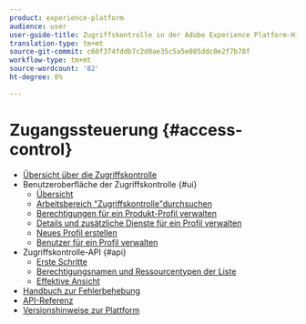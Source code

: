 ```yaml
---
product: experience-platform
audience: user
user-guide-title: Zugriffskontrolle in der Adobe Experience Platform-Hilfe
translation-type: tm+mt
source-git-commit: c60f374fddb7c2d0ae35c5a5e085ddc0e2f7b78f
workflow-type: tm+mt
source-wordcount: '82'
ht-degree: 8%

---
```



# Zugangssteuerung {#access-control}

* [Übersicht über die Zugriffskontrolle](home.md)
* Benutzeroberfläche der Zugriffskontrolle {#ui}
   * [Übersicht](ui/overview.md)
   * [Arbeitsbereich &quot;Zugriffskontrolle&quot;durchsuchen](ui/browse.md)
   * [Berechtigungen für ein Produkt-Profil verwalten](ui/permissions.md)
   * [Details und zusätzliche Dienste für ein Profil verwalten](ui/details-and-services.md)
   * [Neues Profil erstellen](ui/create-profile.md)
   * [Benutzer für ein Profil verwalten](ui/users.md)
* Zugriffskontrolle-API {#api}
   * [Erste Schritte](api/getting-started.md)
   * [Berechtigungsnamen und Ressourcentypen der Liste](api/permissions-and-resource-types.md)
   * [Effektive Ansicht](api/effective-policies.md)
* [Handbuch zur Fehlerbehebung](troubleshooting-guide.md)
* [API-Referenz](https://www.adobe.io/apis/experienceplatform/home/api-reference.html#!acpdr/swagger-specs/access-control.yaml)
* [Versionshinweise zur Plattform](https://www.adobe.com/go/platform-release-notes-en)